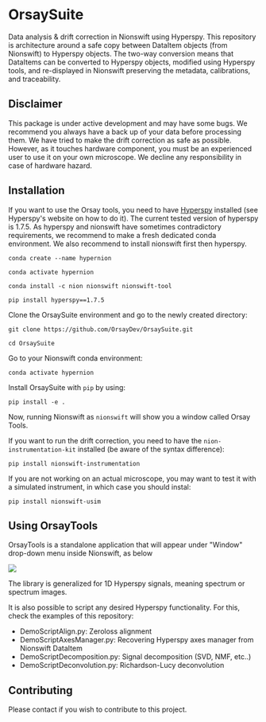 # OrsaySuite
Data analysis & drift correction in Nionswift using Hyperspy. This repository is architecture around a safe copy between DataItem objects (from Nionswift) to Hyperspy objects. The two-way conversion means that DataItems can be converted to Hyperspy objects, modified using Hyperspy tools, and re-displayed in Nionswift preserving the metadata, calibrations, and traceability.

## Disclaimer
This package is under active development and may have some bugs. We recommend you always have a back up of your data before processing them.
We have tried to make the drift correction as safe as possible. However, as it touches hardware component, you must be an experienced user to use it on your own microscope.
We decline any responsibility in case of hardware hazard.

## Installation

If you want to use the Orsay tools, you need to have [Hyperspy](https://hyperspy.org/) installed (see Hyperspy's website on how to do it).
The current tested version of hyperspy is 1.7.5. As hyperspy and nionswift have sometimes contradictory requirements, we recommend to make a fresh dedicated conda environment.
We also recommend to install nionswift first then hyperspy.

``conda create --name hypernion``

``conda activate hypernion``

``conda install -c nion nionswift nionswift-tool``

``pip install hyperspy==1.7.5``


Clone the OrsaySuite environment and go to the newly created directory:

``git clone https://github.com/OrsayDev/OrsaySuite.git``

``cd OrsaySuite``

Go to your Nionswift conda environment:

``conda activate hypernion``

Install OrsaySuite with ``pip`` by using:

``pip install -e .``

Now, running Nionswift as ``nionswift`` will show you a window called Orsay Tools.



If you want to run the drift correction, you need to have the `nion-instrumentation-kit` installed (be aware of the syntax difference):

``pip install nionswift-instrumentation``

If you are not working on an actual microscope, you may want to test it with a simulated instrument, in which case you should instal:

``pip install nionswift-usim``

## Using OrsayTools

OrsayTools is a standalone application that will appear under "Window" drop-down menu inside Nionswift, as below

![](C:\Users\Lumiere\Downloads\Capture_orsaytools.PNG)

The library is generalized for 1D Hyperspy signals, meaning spectrum or spectrum images.

It is also possible to script any desired Hyperspy functionality. For this, check the examples of this repository:

* DemoScriptAlign.py: Zeroloss alignment
* DemoScriptAxesManager.py: Recovering Hyperspy axes manager from Nionswift DataItem
* DemoScriptDecomposition.py: Signal decomposition (SVD, NMF, etc..)
* DemoScriptDeconvolution.py: Richardson-Lucy deconvolution

## Contributing

Please contact if you wish to contribute to this project.
